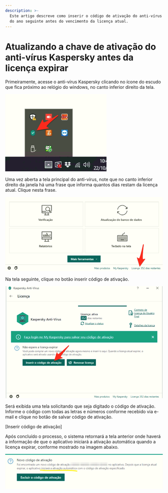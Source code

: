 ```yaml
---
description: >-
  Este artigo descreve como inserir o código de ativação do anti-vírus Kaspersky
  do ano seguinte antes do vencimento da licença atual.
---
```


# Atualizando a chave de ativação do anti-vírus Kaspersky antes da licença expirar

Primeiramente, acesse o anti-vírus Kaspersky clicando no ícone do escudo que fica próximo ao relógio do windows, no canto inferior direito da tela.

![Icone do anti-vírus kaspersky](<../../.gitbook/assets/image (57).png>)

Uma vez aberta a tela principal do anti-vírus, note que no canto inferior direito da janela há uma frase que informa quantos dias restam da licença atual. Clique nesta frase.

![Informação de quantos dias restam na licença atual.](<../../.gitbook/assets/image (58).png>)

Na tela seguinte, clique no botão inserir código de ativação.

![Clicar no botão inserir código de ativação.](<../../.gitbook/assets/image (59).png>)

Será exibida uma tela solicitando que seja digitado o código de ativação. Informe o código com todas as letras e números conforme recebido via e-mail e clique no botão de salvar código de ativação.

\[Inserir código de ativação]

Após concluído o processo, o sistema retornará a tela anterior onde haverá a informação de que o aplicativo iniciará a ativação automática quando a licença expirar, conforme mostrado na imagem abaixo.

![Mensagem de confirmação que o código de ativação foi aceito.](<../../.gitbook/assets/image (60).png>)
